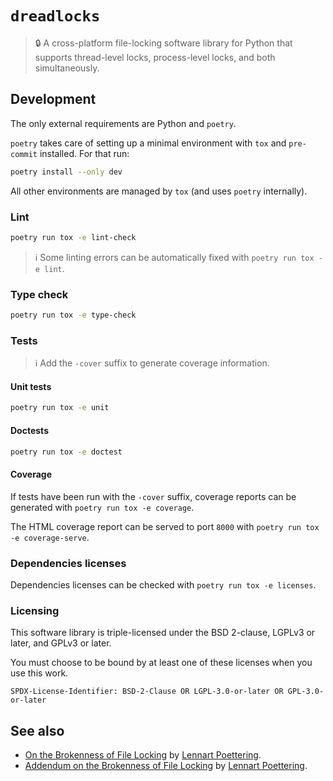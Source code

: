 `dreadlocks`
==

> :lock: A cross-platform file-locking software library for Python that
> supports thread-level locks, process-level locks, and both simultaneously.


## Development

The only external requirements are Python and `poetry`.

`poetry` takes care of setting up a minimal environment with `tox` and `pre-commit` installed.
For that run:

```sh
poetry install --only dev
```

All other environments are managed by `tox` (and uses `poetry` internally).


### Lint

```sh
poetry run tox -e lint-check
```

> :information_source: Some linting errors can be automatically fixed with
> `poetry run tox -e lint`.


###  Type check

```sh
poetry run tox -e type-check
```


### Tests

> :information_source: Add the `-cover` suffix to generate coverage
> information.

#### Unit tests

```sh
poetry run tox -e unit
```

#### Doctests

```sh
poetry run tox -e doctest
```


#### Coverage

If tests have been run with the `-cover` suffix, coverage reports can be
generated with `poetry run tox -e coverage`.

The HTML coverage report can be served to port `8000` with `poetry run tox -e
coverage-serve`.


### Dependencies licenses

Dependencies licenses can be checked with `poetry run tox -e licenses`.


### Licensing

This software library is triple-licensed under the BSD 2-clause, LGPLv3 or
later, and GPLv3 or later.

You must choose to be bound by at least one of these licenses when you use
this work.

`SPDX-License-Identifier: BSD-2-Clause OR LGPL-3.0-or-later OR GPL-3.0-or-later`


## See also

  - [On the Brokenness of File Locking](http://0pointer.de/blog/projects/locking) by [Lennart Poettering](http://0pointer.de).
  - [Addendum on the Brokenness of File Locking](http://0pointer.de/blog/projects/locking2) by [Lennart Poettering](http://0pointer.de).

